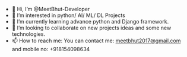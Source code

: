 - 👋 Hi, I’m @MeetBhut-Developer
- 👀 I’m interested in python/ AI/ ML/ DL Projects
- 🌱 I’m currently learning advance python and Django framework.
- 💞️ I’m looking to collaborate on new projects ideas and some new technologies.
- 📫 How to reach me: You can contact me: meetbhut2017@gmail.com and mobile no: +918154098634

